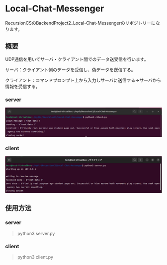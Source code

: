# Local-Chat-Messenger
RecursionCSのBackendProject2_Local-Chat-Messengerのリポジトリーになります。

## 概要
UDP通信を用いてサーバ・クライアント間でのデータ送受信を行います。

サーバ：クライアント側のデータを受信し、偽データを送信する。

クライアント：コマンドプロンプト上から入力しサーバに送信する→サーバから情報を受信する。

### server
![server](https://github.com/Aki158/Local-Chat-Messenger/blob/first-branch/image-1.png)

### client
![client](https://github.com/Aki158/Local-Chat-Messenger/blob/first-branch/image.png)

## 使用方法
### server
>python3 server.py

### client
>python3 client.py
